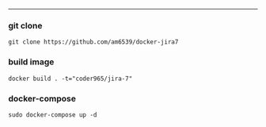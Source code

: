

-----
### git clone
```
git clone https://github.com/am6539/docker-jira7
```

### build image
```
docker build . -t="coder965/jira-7"
```

### docker-compose

```
sudo docker-compose up -d
```





